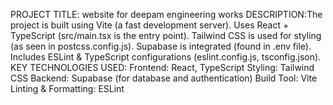 PROJECT TITLE: website for deepam engineering works
DESCRIPTION:The project is built using Vite (a fast development server).
            Uses React + TypeScript (src/main.tsx is the entry point).
            Tailwind CSS is used for styling (as seen in postcss.config.js).
            Supabase is integrated (found in .env file).
            Includes ESLint & TypeScript configurations (eslint.config.js, tsconfig.json).
KEY TECHNOLOGIES USED:
                      Frontend: React, TypeScript
                      Styling: Tailwind CSS
                      Backend: Supabase (for database and authentication)
                      Build Tool: Vite
                      Linting & Formatting: ESLint
